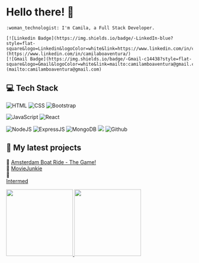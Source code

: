 # Hello there! 👋

    :woman_technologist: I'm Camila, a Full Stack Developer.
    
    [![Linkedin Badge](https://img.shields.io/badge/-LinkedIn-blue?style=flat-square&logo=Linkedin&logoColor=white&link=https://www.linkedin.com/in/camilaboaventura/)](https://www.linkedin.com/in/camilaboaventura/)
    [![Gmail Badge](https://img.shields.io/badge/-Gmail-c14438?style=flat-square&logo=Gmail&logoColor=white&link=mailto:camilamboaventura@gmail.com)](mailto:camilamboaventura@gmail.com)
    
    
## :computer: Tech Stack

![HTML](https://img.shields.io/badge/HTML5-E34F26?style=for-the-badge&logo=html5&logoColor=white) ![CSS](https://img.shields.io/badge/CSS-239120?&style=for-the-badge&logo=css3&logoColor=white) <img alt="Bootstrap" src="https://img.shields.io/badge/bootstrap-%23563D7C.svg?&style=for-the-badge&logo=bootstrap&logoColor=white"/> 

![JavaScript](https://img.shields.io/badge/JavaScript-F7DF1E?style=for-the-badge&logo=javascript&logoColor=black) <img alt="React" src="https://img.shields.io/badge/react-%2320232a.svg?&style=for-the-badge&logo=react&logoColor=%2361DAFB"/> 

![NodeJS](https://img.shields.io/badge/Node.js-43853D?style=for-the-badge&logo=node.js&logoColor=white) ![ExpressJS](https://img.shields.io/badge/Express.js-404D59?style=for-the-badge) ![MongoDB](https://img.shields.io/badge/MongoDB-4EA94B?style=for-the-badge&logo=mongodb&logoColor=white)
![](https://img.shields.io/badge/git%20-%23F05033.svg?&style=for-the-badge&logo=git&logoColor=white) ![Github](https://img.shields.io/badge/github%20-%23121011.svg?&style=for-the-badge&logo=github&logoColor=white)


## :open_file_folder: My latest projects

:speedboat: [Amsterdam Boat Ride - The Game!](https://github.com/camilamboaventura/game-project) 
<br />
:movie_camera: [MovieJunkie](https://github.com/camilamboaventura/MovieJunkie)
<br />
:syringe: <br /> [Intermed](https://github.com/ialmeidapb/intermed-client-MERN)  


<p align="left">
<a href="https://github.com/camilamboaventura">
  <img height="180em" src="https://github-readme-stats.vercel.app/api/?username=camilamboaventura&count_private=true&show_icons=true"/>
  <img height="180em" src="https://github-readme-stats.vercel.app/api/top-langs/?username=camilamboaventura&layout=compact&langs_count=8"/>
</a>
</p>
